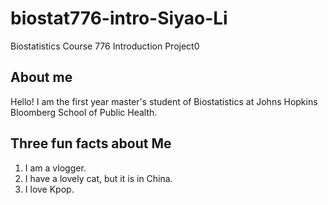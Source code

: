 # biostat776-intro-Siyao-Li
Biostatistics Course 776 Introduction Project0

## About me
Hello! I am the first year master's student of Biostatistics at Johns Hopkins Bloomberg School of Public Health.

## Three fun facts about Me
1. I am a vlogger.
2. I have a lovely cat, but it is in China.
3. I love Kpop.
